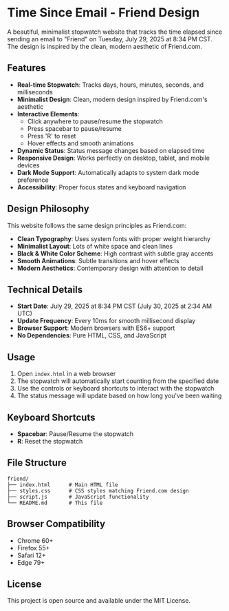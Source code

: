 # Time Since Email - Friend Design

A beautiful, minimalist stopwatch website that tracks the time elapsed since sending an email to "Friend" on Tuesday, July 29, 2025 at 8:34 PM CST. The design is inspired by the clean, modern aesthetic of Friend.com.

## Features

- **Real-time Stopwatch**: Tracks days, hours, minutes, seconds, and milliseconds
- **Minimalist Design**: Clean, modern design inspired by Friend.com's aesthetic
- **Interactive Elements**: 
  - Click anywhere to pause/resume the stopwatch
  - Press spacebar to pause/resume
  - Press 'R' to reset
  - Hover effects and smooth animations
- **Dynamic Status**: Status message changes based on elapsed time
- **Responsive Design**: Works perfectly on desktop, tablet, and mobile devices
- **Dark Mode Support**: Automatically adapts to system dark mode preference
- **Accessibility**: Proper focus states and keyboard navigation

## Design Philosophy

This website follows the same design principles as Friend.com:

- **Clean Typography**: Uses system fonts with proper weight hierarchy
- **Minimalist Layout**: Lots of white space and clean lines
- **Black & White Color Scheme**: High contrast with subtle gray accents
- **Smooth Animations**: Subtle transitions and hover effects
- **Modern Aesthetics**: Contemporary design with attention to detail

## Technical Details

- **Start Date**: July 29, 2025 at 8:34 PM CST (July 30, 2025 at 2:34 AM UTC)
- **Update Frequency**: Every 10ms for smooth millisecond display
- **Browser Support**: Modern browsers with ES6+ support
- **No Dependencies**: Pure HTML, CSS, and JavaScript

## Usage

1. Open `index.html` in a web browser
2. The stopwatch will automatically start counting from the specified date
3. Use the controls or keyboard shortcuts to interact with the stopwatch
4. The status message will update based on how long you've been waiting

## Keyboard Shortcuts

- **Spacebar**: Pause/Resume the stopwatch
- **R**: Reset the stopwatch

## File Structure

```
friend/
├── index.html      # Main HTML file
├── styles.css      # CSS styles matching Friend.com design
├── script.js       # JavaScript functionality
└── README.md       # This file
```

## Browser Compatibility

- Chrome 60+
- Firefox 55+
- Safari 12+
- Edge 79+

## License

This project is open source and available under the MIT License. 